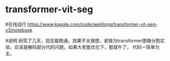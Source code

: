 # transformer-vit-seg

#在线运行
https://www.kaggle.com/code/weililong/transformer-vit-seg-v3/notebook

#说明
研究了几天，现在能跑通，效果不太理想，紧做为transformer图像分割实验，应该是解码部分代的问题，如果大老能优化下，那就牛了， 代码一简单为主。

